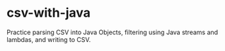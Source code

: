 # csv-with-java
Practice parsing CSV into Java Objects, filtering using Java streams and lambdas, and writing to CSV.
